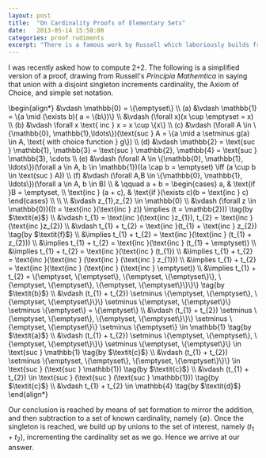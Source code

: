 ```yaml
---
layout: post
title:  "On Cardinality Proofs of Elementary Sets"
date:   2013-05-14 15:58:00
categories: proof rudiments
excerpt: "There is a famous work by Russell which laboriously builds from a few axioms the rudiments of Mathematics. Inspired by the sarcastic question, \"What's 2+2?\", I put together a not-quite-so-rigorous proof of this rudimentary fact. The approach we will take involves the Axiom of Choice (unfortunately), an inductive definition of cardinality sets, and an inductive definition of addition."
---
```


I was recently asked how to compute 2+2. The following is a simplified version of a proof, drawing from Russell's *Principia Mathemtica* in saying that union with a disjoint singleton increments cardinality, the Axiom of Choice, and simple set notation.

<div>
\begin{align*}
   		&amp;\vdash \mathbb{0} = \{\emptyset\}
\\ (a)	&amp;\vdash \mathbb{1} = \{a \mid (\exists b)( a = \{b\})\}
\\ 		&amp;\vdash (\forall x)(x \cup \emptyset = x)
\\ (b)	&amp;\vdash \forall x \text{ inc } x = x \cup \{x\}
\\ (c)	&amp;\vdash (\forall A \in \{\mathbb{0}, \mathbb{1},\ldots\})(\text{suc } A = \{a \mid a \setminus g(a) \in A, \text{ with choice function } g\})
\\ (d)	&amp;\vdash \mathbb{2} = \text{suc } \mathbb{1}, \mathbb{3} = \text{suc } \mathbb{2}, \mathbb{4} = \text{suc } \mathbb{3}, \cdots
\\ (e)	&amp;\vdash (\forall A \in \{\mathbb{0}, \mathbb{1}, \ldots\})(\forall a \in A, b \in \mathbb{1})((a \cap b = \emptyset) \iff (a \cup b \in \text{suc } A))
\\ (f)	&amp;\vdash (\forall A,B \in \{\mathbb{0}, \mathbb{1}, \ldots\})(\forall a \in A, b \in B)
\\
&amp; \qquad a + b = \begin{cases}
a, &amp; \text{if }B = \emptyset, \\
\text{inc } (a + c), &amp; \text{if }(\exists c)(b = \text{inc } c)
\end{cases}
\\
\\
\\		&amp;\vdash z_{1},z_{2} \in \mathbb{0}
\\		&amp;\vdash (\forall z \in \mathbb{0})((t = \text{inc }(\text{inc } z)) \implies (t = \mathbb{2}))	\tag{by $\textit{e}$}
\\		&amp;\vdash t_{1} = \text{inc }(\text{inc }z_{1}), t_{2} = \text{inc }(\text{inc }z_{2})
\\		&amp;\vdash t_{1} + t_{2} = \text{inc }(t_{1} + \text{inc } z_{2})	\tag{by $\textit{f}$}
\\		&amp;\implies t_{1} + t_{2} = \text{inc }(\text{inc } (t_{1} + z_{2}))
\\		&amp;\implies t_{1} + t_{2} = \text{inc }(\text{inc } (t_{1} + \emptyset))
\\		&amp;\implies t_{1} + t_{2} = \text{inc }(\text{inc } (t_{1})
\\		&amp;\implies t_{1} + t_{2} = \text{inc }(\text{inc } (\text{inc } (\text{inc } z_{1}))
\\		&amp;\implies t_{1} + t_{2} = \text{inc }(\text{inc } (\text{inc } (\text{inc } \emptyset))
\\		&amp;\implies t_{1} + t_{2} = \{\emptyset, \{\emptyset\}, \{\emptyset, \{\emptyset\}\}, \{\emptyset, \{\emptyset\}, \{\emptyset, \{\emptyset\}\}\}\}		\tag{by $\textit{b}$}
\\		&amp;\vdash (t_{1} + t_{2}) \setminus \{\emptyset, \{\emptyset\}, \{\emptyset, \{\emptyset\}\}\} \setminus \{\emptyset, \{\emptyset\}\} \setminus \{\emptyset\} = \{\emptyset\}
\\		&amp;\vdash (t_{1} + t_{2}) \setminus \{\emptyset, \{\emptyset\}, \{\emptyset, \{\emptyset\}\}\} \setminus \{\emptyset, \{\emptyset\}\} \setminus \{\emptyset\} \in \mathbb{1}		\tag{by $\textit{a}$}
\\		&amp;\vdash (t_{1} + t_{2}) \setminus \{\emptyset, \{\emptyset\}, \{\emptyset, \{\emptyset\}\}\} \setminus \{\emptyset, \{\emptyset\}\} \in \text{suc } \mathbb{1}	\tag{by $\textit{c}$}
\\		&amp;\vdash (t_{1} + t_{2}) \setminus \{\emptyset, \{\emptyset\}, \{\emptyset, \{\emptyset\}\}\} \in \text{suc } (\text{suc } \mathbb{1})		\tag{by $\textit{c}$}
\\		&amp;\vdash (t_{1} + t_{2}) \in \text{suc } (\text{suc } (\text{suc } \mathbb{1}))		\tag{by $\textit{c}$}
\\		&amp;\vdash t_{1} + t_{2} \in \mathbb{4}	\tag{by $\textit{d}$}
\end{align*}
</div>

Our conclusion is reached by means of set formation to mirror the addition, and then subtraction to a set of known cardinality, namely $\{ \emptyset \}$. Once the singleton is reached, we build up by unions to the set of interest, namely $(t_{1} + t_{2})$, incrementing the cardinality set as we go. Hence we arrive at our answer.
